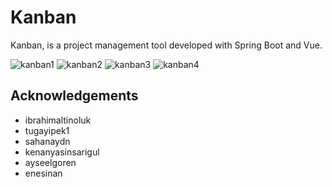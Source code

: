# Kanban

Kanban, is a project management tool developed with Spring Boot and Vue.

![kanban1](https://user-images.githubusercontent.com/87069084/138701355-624ccbba-4299-44f4-904e-ac4d5fbdbf54.PNG)
![kanban2](https://user-images.githubusercontent.com/87069084/138701393-ee6831b7-5ed5-4e8c-b9d7-816b4f70cd40.PNG)
![kanban3](https://user-images.githubusercontent.com/87069084/138701398-6ecb40a0-e171-4eff-a484-bbbc0af0a446.PNG)
![kanban4](https://user-images.githubusercontent.com/87069084/138701404-0d4e56a5-edd1-4e89-b2ec-64bbb6bd54fe.PNG)

## Acknowledgements

- ibrahimaltinoluk
- tugayipek1
- sahanaydn
- kenanyasinsarigul
- ayseelgoren
- enesinan
